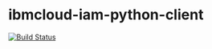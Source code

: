 # ibmcloud-iam-python-client

[![Build Status](https://app.travis-ci.com/mrodden/ibmcloud-iam-python-client.svg?branch=master)](https://app.travis-ci.com/mrodden/ibmcloud-iam-python-client)
